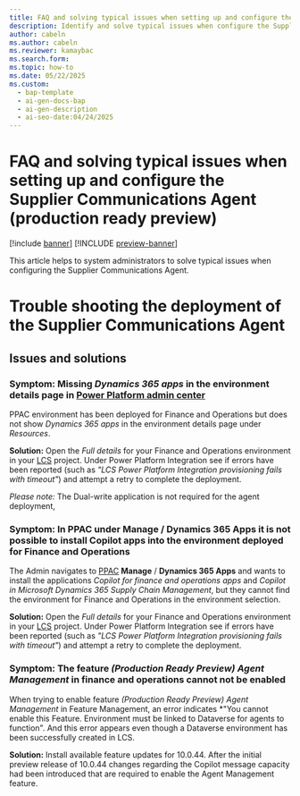 ```yaml
---
title: FAQ and solving typical issues when setting up and configure the Supplier Communications Agent (production ready preview)
description: Identify and solve typical issues when configure the Supplier Communications Agent in Dynamics 365 Supply Chain Management to streamline vendor communication.
author: cabeln
ms.author: cabeln
ms.reviewer: kamaybac
ms.search.form: 
ms.topic: how-to
ms.date: 05/22/2025
ms.custom:
  - bap-template
  - ai-gen-docs-bap
  - ai-gen-description
  - ai-seo-date:04/24/2025
---
```


# FAQ and solving typical issues when setting up and configure the Supplier Communications Agent (production ready preview)

[!include [banner](../includes/banner.md)]
[!INCLUDE [preview-banner](~/../shared-content/shared/preview-includes/preview-banner.md)]
<!-- KFM: Preview until further notice -->

This article helps to system administrators to solve typical issues when configuring the Supplier Communications Agent.

# Trouble shooting the deployment of the Supplier Communications Agent

## Issues and solutions

### Symptom: Missing *Dynamics 365 apps* in the environment details page in [Power Platform admin center](https://aka.ms/ppac)

PPAC environment has been deployed for Finance and Operations but does not show *Dynamics 365 apps* in the environment details page under *Resources*.

**Solution:** Open the *Full details* for your Finance and Operations environment in your [LCS](https://lcs.dynamics.com/V2) project. Under Power Platform Integration see if errors have been reported (such as *"LCS Power Platform Integration provisioning fails with timeout"*) and attempt a retry to complete the deployment.

*Please note:* The Dual-write application is not required for the agent deployment,

### Symptom: In PPAC under Manage / Dynamics 365 Apps it is not possible to install Copilot apps into the environment deployed for Finance and Operations

The Admin navigates to [PPAC](https://aka.ms/ppac)  **Manage** / **Dynamics 365 Apps** and wants to install the applications *Copilot for finance and operations apps* and *Copilot in Microsoft Dynamics 365 Supply Chain Management*, but they cannot find the environment for Finance and Operations in the environment selection.

**Solution:** Open the *Full details* for your Finance and Operations environment in your [LCS](https://lcs.dynamics.com/V2) project. Under Power Platform Integration see if errors have been reported (such as *"LCS Power Platform Integration provisioning fails with timeout"*) and attempt a retry to complete the deployment.

### Symptom: The feature *(Production Ready Preview) Agent Management* in finance and operations cannot not be enabled

When trying to enable feature *(Production Ready Preview) Agent Management* in Feature Management, an error indicates *"You cannot enable this Feature. Environment must be linked to Dataverse for agents to function". And this error appears even though a Dataverse environment has been successfully created in LCS.

**Solution:** Install available feature updates for 10.0.44. After the initial preview release of 10.0.44 changes regarding the Copilot message capacity had been introduced that are required to enable the Agent Management feature.

